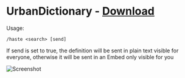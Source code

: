 # UrbanDictionary - [Download](https://github.com/Vendicated/AliucordPlugins/blob/builds/UrbanDictionary.zip?raw=true)

Usage:
```
/haste <search> [send]
```

If send is set to true, the definition will be sent in plain text visible for everyone, otherwise it will be sent in an Embed only visible for you

![Screenshot](https://cdn.discordapp.com/attachments/852332951542956052/859502951205961728/Screenshot_20210629-203439_Aliucord.png)
